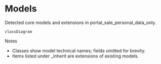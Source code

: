 # Models

Detected core models and extensions in portal_sale_personal_data_only.

```mermaid
classDiagram
```

Notes
- Classes show model technical names; fields omitted for brevity.
- Items listed under _inherit are extensions of existing models.
